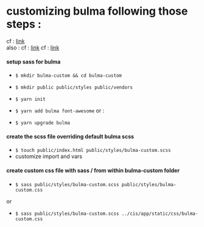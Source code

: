 
# customizing bulma following those steps :

cf : [link](https://medium.com/@mlars84/customizing-bulmas-sass-variables-725a9588cdd9)  
also : 
cf : [link](https://bulma.io/documentation/overview/customize/)
cf : [link](https://bulma.io/documentation/overview/variables/)

#### setup sass for bulma
- `$ mkdir bulma-custom && cd bulma-custom`
- `$ mkdir public public/styles public/vendors`

- `$ yarn init`
- `$ yarn add bulma font-awesome`
or : 
- `$ yarn upgrade bulma`

#### create the scss file overriding default bulma scss
- `$ touch public/index.html public/styles/bulma-custom.scss`
- customize import and vars


#### create custom css file with sass / from within bulma-custom folder
- `$ sass public/styles/bulma-custom.scss public/styles/bulma-custom.css`

or 
- `$ sass public/styles/bulma-custom.scss ../cis/app/static/css/bulma-custom.css`

